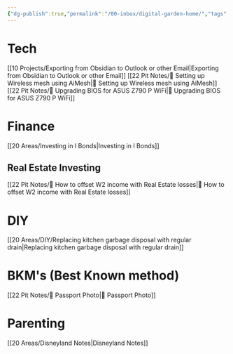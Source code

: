 ```yaml
---
{"dg-publish":true,"permalink":"/00-inbox/digital-garden-home/","tags":["gardenEntry"]}
---
```



# Tech
[[10 Projects/Exporting from Obsidian to Outlook or other Email\|Exporting from Obsidian to Outlook or other Email]]
[[22 Pit Notes/🧠 Setting up Wireless mesh using AiMesh\|🧠 Setting up Wireless mesh using AiMesh]]
[[22 Pit Notes/🧠 Upgrading BIOS for ASUS Z790 P WiFi\|🧠 Upgrading BIOS for ASUS Z790 P WiFi]]

# Finance
[[20 Areas/Investing in I Bonds\|Investing in I Bonds]]

## Real Estate Investing
[[22 Pit Notes/🧠  How to offset W2 income with Real Estate losses\|🧠  How to offset W2 income with Real Estate losses]]

# DIY
[[20 Areas/DIY/Replacing kitchen garbage disposal with regular drain\|Replacing kitchen garbage disposal with regular drain]]

# BKM's (Best Known method)
[[22 Pit Notes/🧠  Passport Photo\|🧠  Passport Photo]]
# Parenting
[[20 Areas/Disneyland Notes\|Disneyland Notes]]